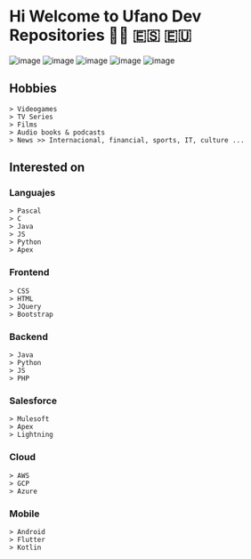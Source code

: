# Hi Welcome to Ufano Dev Repositories 🏴‍☠️ 🇪🇸 🇪🇺
            
![image](https://user-images.githubusercontent.com/87980945/224565413-b0bb0e66-8ace-492f-925e-cc8269dd0d17.png)
![image](https://user-images.githubusercontent.com/87980945/224565423-e43be405-3486-4710-9250-a5e05ad7547d.png)
![image](https://user-images.githubusercontent.com/87980945/224565428-b320364f-c511-494f-8429-5d732e518d48.png)
![image](https://user-images.githubusercontent.com/87980945/224565437-a2e48b41-21e0-486b-952d-dc2295436588.png)
![image](https://user-images.githubusercontent.com/87980945/224565450-2b29dc5e-2946-4054-8c04-e7611804bc57.png)

## Hobbies
    > Videogames 
    > TV Series
    > Films
    > Audio books & podcasts
    > News >> Internacional, financial, sports, IT, culture ...
## Interested on
   
   ### Languajes
    > Pascal
    > C
    > Java
    > JS
    > Python
    > Apex
  
  ### Frontend
    > CSS
    > HTML
    > JQuery
    > Bootstrap
  ### Backend
    > Java
    > Python
    > JS
    > PHP
  ### Salesforce
    > Mulesoft
    > Apex
    > Lightning
   ### Cloud
    > AWS
    > GCP
    > Azure 
   ### Mobile
    > Android
    > Flutter
    > Kotlin

    
   
    
  
  

<!--
Update Read.me 1.0.5
-->

